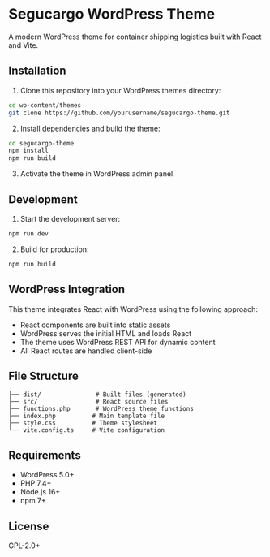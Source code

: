 # Segucargo WordPress Theme

A modern WordPress theme for container shipping logistics built with React and Vite.

## Installation

1. Clone this repository into your WordPress themes directory:
```bash
cd wp-content/themes
git clone https://github.com/yourusername/segucargo-theme.git
```

2. Install dependencies and build the theme:
```bash
cd segucargo-theme
npm install
npm run build
```

3. Activate the theme in WordPress admin panel.

## Development

1. Start the development server:
```bash
npm run dev
```

2. Build for production:
```bash
npm run build
```

## WordPress Integration

This theme integrates React with WordPress using the following approach:

- React components are built into static assets
- WordPress serves the initial HTML and loads React
- The theme uses WordPress REST API for dynamic content
- All React routes are handled client-side

## File Structure

```
├── dist/               # Built files (generated)
├── src/                # React source files
├── functions.php       # WordPress theme functions
├── index.php          # Main template file
├── style.css          # Theme stylesheet
└── vite.config.ts     # Vite configuration
```

## Requirements

- WordPress 5.0+
- PHP 7.4+
- Node.js 16+
- npm 7+

## License

GPL-2.0+
